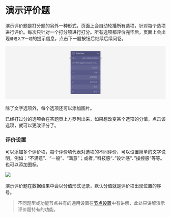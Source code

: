```index

```

```tag

```

```summary

```
# 演示评价题

演示评价题是打分题的另外一种形式，页面上会自动轮播所有选项，针对每个选项进行评价。每次只针对一个打分项进行打分。所有选项都评价完毕后，页面上会出现`请进入下一题`的提示信息，点击下一题按钮后继续后续问卷。

<img src='../../assets/snapshots/node/slide-rate/node.png'>

除了文字选项外，每个选项还可以添加图片。

已经打过分的选项会在答题页上方罗列出来，如果想改变某个选项的分值，点击该选项，就可以更改评分了。

### 评价设置

可以添加多个评价项，每个评价项代表对选项的不同评价，可以设置简单的文字说明，例如：“不满意”、“一般”、“满意”；或者，”科技感“、”设计感“、”操控感“等等。也可以添加图标。

<img src='../../assets/snapshots/node/slide-rate
/section.png'>

演示评价题在数据结果中会以分值形式记录，默认分值就是评价项出现位置的序号。

> 不同题型或功能节点共有的通用设置在[节点设置](../node-setting/concept.md)中有讲解，此处只讲解演示评价题特有的功能。